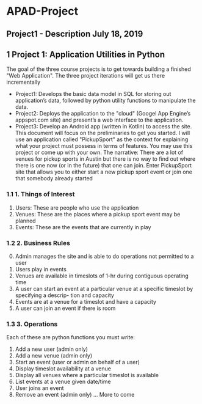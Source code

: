 # APAD-Project

## Project1 - Description July 18, 2019
## 1 Project 1: Application Utilities in Python
The goal of the three course projects is to get towards building a finished "Web Application". The three project iterations will get us there incrementally 
- Project1: Develops the basic data model in SQL for storing out application’s data, followed by python utility functions to manipulate the data. 
- Project2: Deploys the application to the "cloud" (Googel App Engine’s appspot.com site) and present’s a web interface to the application. 
- Project3: Develop an Android app (written in Kotlin) to access the site.
This document will focus on the preliminaries to get you started. I will use an application called "PickupSport" as the context for explaining what your project must possess in terms of features. You may use this project or come up with your own.
The narrative: There are a lot of venues for pickup sports in Austin but there is no way to find out where there is one now (or in the future) that one can join. Enter PickupSport site that allows you to either start a new pickup sport event
or join one that somebody already started


### 1.1 1. Things of Interest
1. Users: These are people who use the application
2. Venues: These are the places where a pickup sport event may be planned
3. Events: These are the events that are currently in play
### 1.2 2. Business Rules
0. Admin manages the site and is able to do operations not permitted to a user
1. Users play in events
2. Venues are available in timeslots of 1-hr during contiguous operating time
3. A user can start an event at a particular venue at a specific timeslot by specifying a descrip-
tion and capacity
4. Events are at a venue for a timeslot and have a capacity
5. A user can join an event if there is room
### 1.3 3. Operations
Each of these are python functions you must write: 
1. Add a new user (admin only) 
2. Add a new venue (admin only) 
3. Start an event (user or admin on behalf of a user) 
4. Display timeslot availability at a venue 
5. Display all venues where a particular timeslot is available 
6. List events at a venue given date/time 
7. User joins an event 
9. Remove an event (admin only)
... More to come
